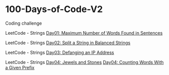 # 100-Days-of-Code-V2

Coding challenge

LeetCode - Strings [Day01: Maximum Number of Words Found in Sentences](https://leetcode.com/problems/maximum-number-of-words-found-in-sentences/)

LeetCode - Strings [Day02: Split a String in Balanced Strings](https://leetcode.com/problems/split-a-string-in-balanced-strings/)

LeetCode - Strings [Day03: Defanging an IP Address](https://leetcode.com/problems/defanging-an-ip-address/)

LeetCode - Strings [Day04: Jewels and Stones](https://leetcode.com/problems/jewels-and-stones/)
                   [Day04: Counting Words With a Given Prefix](https://leetcode.com/problems/counting-words-with-a-given-prefix/)
